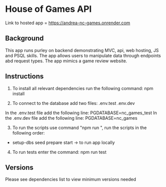 # House of Games API

Link to hosted app = https://andrea-nc-games.onrender.com


## Background
This app runs purley on backend demonstrating MVC, api, web hosting, JS and PSQL skills. The app allows users to manipulate data through endpoints abd request types. The app mimics a game review website.

## Instructions
1) To install all relevant dependencies run the following command: npm install

2) To connect to the database add two files:
.env.test
.env.dev

In the .env.test file add the following line: PGDATABASE=nc_games_test
In the .env.dev file add the following line: PGDATABASE=nc_games

3) To run the scripts use command "npm run <scriptname>", run the scripts in the following order:
-   setup-dbs
    seed
    prepare
    start -> to run app locally


4) To run tests enter the command: npm run test


## Versions
Please see dependencies list to view minimum versions needed


